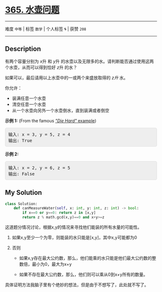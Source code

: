 # [365. 水壶问题](https://leetcode-cn.com/problems/water-and-jug-problem/)

---

难度 `中等` | 标签 `数学`  | 个人标签 🌀 | 获赞 `208`

---

## Description

<style>
section pre{
    background-color: #eee;
    border: 1px solid #ddd;
    padding:10px;
    border-radius: 5px;
}
</style>
<section>
<p>有两个容量分别为&nbsp;<em>x</em>升 和<em> y</em>升 的水壶以及无限多的水。请判断能否通过使用这两个水壶，从而可以得到恰好&nbsp;<em>z</em>升 的水？</p>
<p>如果可以，最后请用以上水壶中的一或两个来盛放取得的&nbsp;<em>z升&nbsp;</em>水。</p>
<p>你允许：</p>
<ul>
	<li>装满任意一个水壶</li>
	<li>清空任意一个水壶</li>
	<li>从一个水壶向另外一个水壶倒水，直到装满或者倒空</li>
</ul>
<p><strong>示例 1:</strong> (From the famous <a href="https://www.youtube.com/watch?v=BVtQNK_ZUJg"><em>"Die Hard"</em> example</a>)</p>
<pre>输入: x = 3, y = 5, z = 4
输出: True
</pre>
<p><strong>示例 2:</strong></p>
<pre>输入: x = 2, y = 6, z = 5
输出: False
</pre>
</section>

## My Solution

```python
class Solution:
    def canMeasureWater(self, x: int, y: int, z: int) -> bool:
        if x==0 or y==0: return z in [x,y]
        return z % math.gcd(x,y)==0 and x+y>=z
```

这道题分情况讨论，根据x,y的情况来寻找他们能装的所有水量的可能性。

1. 如果x,y至少一个为零，则能装的水只能是[x,y]，其中x,y可能都为0

2. 否则

   - 如果x,y存在最大公约数，那么，他们能乘的水只能是他们最大公约数的整数倍，最小为0，最大为x+y

   - 如果不存在最大公约数，那么，他们则可以乘从0到x+y所有的数量。

具体证明方法我脑子里有个绝妙的想法，但是由于不想写了，此处就不写了。

